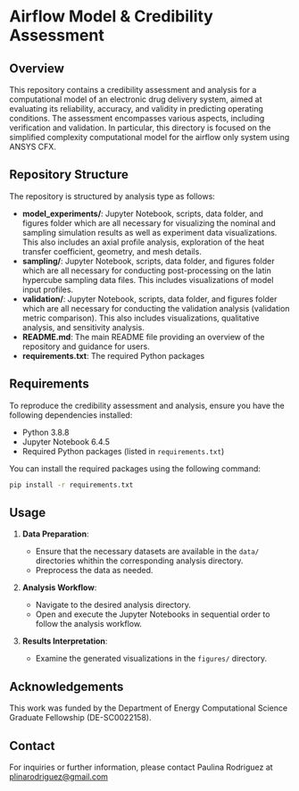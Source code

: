 # Airflow Model & Credibility Assessment


## Overview

This repository contains a credibility assessment and analysis for a computational model of an electronic drug delivery system, aimed at evaluating its reliability, accuracy, and validity in predicting operating conditions. The assessment encompasses various aspects, including verification and validation. In particular, this directory is focused on the simplified complexity computational model for the airflow only system using ANSYS CFX. 

## Repository Structure

The repository is structured by analysis type as follows:

- **model_experiments/**: Jupyter Notebook, scripts, data folder, and figures folder which are all necessary for visualizing the nominal and sampling simulation results as well as experiment data visualizations. This also includes an axial profile analysis, exploration of the heat transfer coefficient, geometry, and mesh details. 
- **sampling/**: Jupyter Notebook, scripts, data folder, and figures folder which are all necessary for conducting post-processing on the latin hypercube sampling data files. This includes visualizations of model input profiles.  
- **validation/**: Jupyter Notebook, scripts, data folder, and figures folder which are all necessary for conducting the validation analysis (validation metric comparison). This also includes visualizations, qualitative analysis, and sensitivity analysis. 
- **README.md**: The main README file providing an overview of the repository and guidance for users.
- **requirements.txt**: The required Python packages

## Requirements

To reproduce the credibility assessment and analysis, ensure you have the following dependencies installed:

- Python 3.8.8
- Jupyter Notebook 6.4.5
- Required Python packages (listed in `requirements.txt`)

You can install the required packages using the following command:

```bash
pip install -r requirements.txt
```

## Usage

1. **Data Preparation**:
   - Ensure that the necessary datasets are available in the `data/` directories whithin the corresponding analysis directory.
   - Preprocess the data as needed.

2. **Analysis Workflow**:
   - Navigate to the desired analysis directory.
   - Open and execute the Jupyter Notebooks in sequential order to follow the analysis workflow.
   
3. **Results Interpretation**:
   - Examine the generated visualizations in the `figures/` directory.

## Acknowledgements
This work was funded by the Department of Energy Computational Science Graduate Fellowship (DE-SC0022158).

## Contact

For inquiries or further information, please contact Paulina Rodriguez at plinarodriguez@gmail.com 

